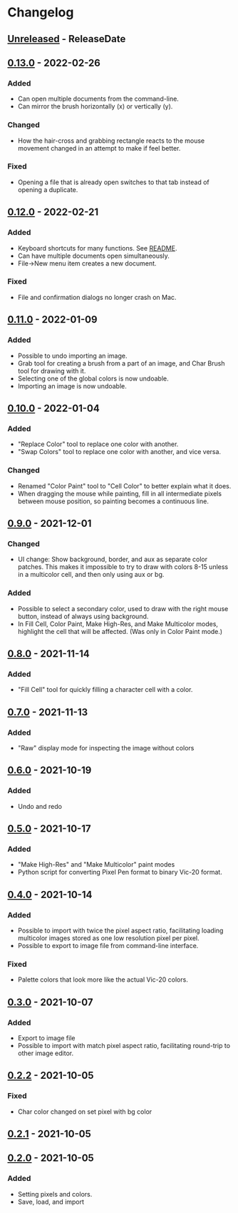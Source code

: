 # Changelog

<!-- next-header -->

## [Unreleased] - ReleaseDate

## [0.13.0] - 2022-02-26
### Added
- Can open multiple documents from the command-line.
- Can mirror the brush horizontally (x) or vertically (y).

### Changed
- How the hair-cross and grabbing rectangle reacts to the mouse movement changed in an attempt to make if feel better.

### Fixed
- Opening a file that is already open switches to that tab instead of opening a duplicate.

## [0.12.0] - 2022-02-21
### Added
- Keyboard shortcuts for many functions. See [README](README.md).
- Can have multiple documents open simultaneously.
- File->New menu item creates a new document.

### Fixed
- File and confirmation dialogs no longer crash on Mac.

## [0.11.0] - 2022-01-09
### Added
- Possible to undo importing an image.
- Grab tool for creating a brush from a part of an image, and Char Brush tool for drawing with it.
- Selecting one of the global colors is now undoable.
- Importing an image is now undoable.

## [0.10.0] - 2022-01-04
### Added
- "Replace Color" tool to replace one color with another.
- "Swap Colors" tool to replace one color with another, and vice versa.

### Changed
- Renamed "Color Paint" tool to "Cell Color" to better explain what it does.
- When dragging the mouse while painting, fill in all intermediate pixels between mouse position,
so painting becomes a continuous line.

## [0.9.0] - 2021-12-01
### Changed
- UI change: Show background, border, and aux as separate color patches.
This makes it impossible to try to draw with colors 8-15 unless in a multicolor cell, and then only using aux or bg.

### Added
- Possible to select a secondary color, used to draw with the right mouse button, instead of always using background.
- In Fill Cell, Color Paint, Make High-Res, and Make Multicolor modes, highlight the cell that will be affected. (Was only in Color Paint mode.)

## [0.8.0] - 2021-11-14
### Added
- "Fill Cell" tool for quickly filling a character cell with a color.

## [0.7.0] - 2021-11-13
### Added
- "Raw" display mode for inspecting the image without colors

## [0.6.0] - 2021-10-19
### Added
- Undo and redo

## [0.5.0] - 2021-10-17
### Added
- "Make High-Res" and "Make Multicolor" paint modes
- Python script for converting Pixel Pen format to binary Vic-20 format.

## [0.4.0] - 2021-10-14
### Added
- Possible to import with twice the pixel aspect ratio, facilitating loading multicolor images stored as one low resolution pixel per pixel.
- Possible to export to image file from command-line interface.

### Fixed
- Palette colors that look more like the actual Vic-20 colors.

## [0.3.0] - 2021-10-07
### Added
- Export to image file
- Possible to import with match pixel aspect ratio, facilitating round-trip to other image editor.

## [0.2.2] - 2021-10-05
### Fixed
- Char color changed on set pixel with bg color

## [0.2.1] - 2021-10-05

## [0.2.0] - 2021-10-05
### Added
- Setting pixels and colors.
- Save, load, and import


<!-- next-url -->
[Unreleased]: https://github.com/vilcans/pixel_pen/compare/v0.13.0...HEAD
[0.13.0]: https://github.com/vilcans/pixel_pen/compare/v0.12.0...v0.13.0
[0.12.0]: https://github.com/vilcans/pixel_pen/compare/v0.11.0...v0.12.0
[0.11.0]: https://github.com/vilcans/pixel_pen/compare/v0.10.0...v0.11.0
[0.10.0]: https://github.com/vilcans/pixel_pen/compare/v0.9.0...v0.10.0
[0.9.0]: https://github.com/vilcans/pixel_pen/compare/v0.8.0...v0.9.0
[0.8.0]: https://github.com/vilcans/pixel_pen/compare/v0.7.0...v0.8.0
[0.7.0]: https://github.com/vilcans/pixel_pen/compare/v0.6.0...v0.7.0
[0.6.0]: https://github.com/vilcans/pixel_pen/compare/v0.5.0...v0.6.0
[0.5.0]: https://github.com/vilcans/pixel_pen/compare/pixel_pen-v0.4.0...v0.5.0
[0.4.0]: https://github.com/vilcans/pixel_pen/compare/v0.3.0...pixel_pen-v0.4.0
[0.3.0]: https://github.com/vilcans/pixel_pen/compare/pixel_pen-v0.2.2...v0.3.0
[0.2.2]: https://github.com/vilcans/pixel_pen/compare/pixel_pen-v0.2.1...pixel_pen-v0.2.2
[0.2.1]: https://github.com/vilcans/pixel_pen/compare/pixel_pen-v0.2.0...pixel_pen-v0.2.1
[0.2.0]: https://github.com/vilcans/pixel_pen/releases/tag/pixel_pen-v0.2.0
